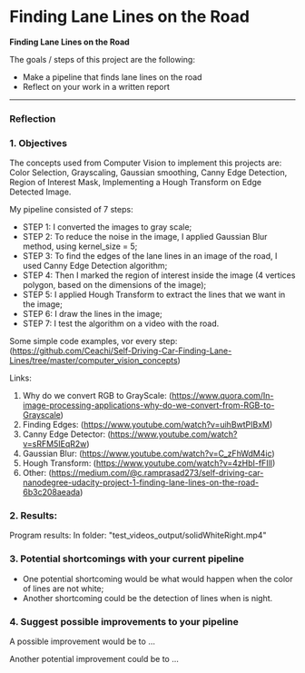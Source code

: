 # **Finding Lane Lines on the Road** 

**Finding Lane Lines on the Road**

The goals / steps of this project are the following:
* Make a pipeline that finds lane lines on the road
* Reflect on your work in a written report


[//]: # (Image References)

[image1]: ./examples/grayscale.jpg "Grayscale"

---

### Reflection

### 1. Objectives

The concepts used from Computer Vision to implement this projects are: Color Selection, Grayscaling, Gaussian smoothing, Canny Edge Detection, Region of Interest Mask, Implementing a Hough Transform on Edge Detected Image.<br/>

My pipeline consisted of 7 steps: <br/>
* STEP 1: I converted the images to gray scale; 
* STEP 2: To reduce the noise in the image, I applied Gaussian Blur method, using kernel_size = 5; 
* STEP 3: To find the edges of the lane lines in an image of the road, I used Canny Edge Detection algorithm;
* STEP 4: Then I marked the region of interest inside the image (4 vertices polygon, based on the dimensions of the image); 
* STEP 5: I applied Hough Transform to extract the lines that we want in the image; 
* STEP 6: I draw the lines in the image; <br/>
* STEP 7: I test the algorithm on a video with the road. <br/>

Some simple code examples, vor every step: <br/>
(https://github.com/Ceachi/Self-Driving-Car-Finding-Lane-Lines/tree/master/computer_vision_concepts) <br/>

Links:
1. Why do we convert RGB to GrayScale: (https://www.quora.com/In-image-processing-applications-why-do-we-convert-from-RGB-to-Grayscale)
2. Finding Edges: (https://www.youtube.com/watch?v=uihBwtPIBxM)
3. Canny Edge Detector: (https://www.youtube.com/watch?v=sRFM5IEqR2w)
4. Gaussian Blur: (https://www.youtube.com/watch?v=C_zFhWdM4ic)
5. Hough Transform: (https://www.youtube.com/watch?v=4zHbI-fFIlI)
6. Other: (https://medium.com/@c.ramprasad273/self-driving-car-nanodegree-udacity-project-1-finding-lane-lines-on-the-road-6b3c208aeada)

### 2. Results:

Program results: In folder: "test_videos_output/solidWhiteRight.mp4"

### 3. Potential shortcomings with your current pipeline

* One potential shortcoming would be what would happen when the color of lines are not white;
* Another shortcoming could be the detection of lines when is night.


### 4. Suggest possible improvements to your pipeline

A possible improvement would be to ...

Another potential improvement could be to ...
